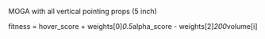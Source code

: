 MOGA with all vertical pointing props (5 inch)

fitness = hover_score + weights[0]*0.5*alpha_score - weights[2]*200*volume[i]